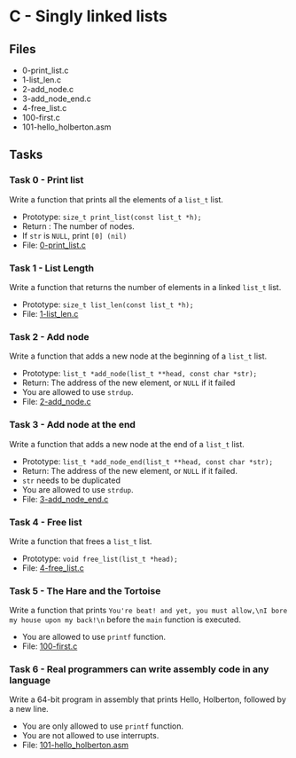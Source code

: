 # C - Singly linked lists

## Files
- 0-print_list.c
- 1-list_len.c
- 2-add_node.c
- 3-add_node_end.c
- 4-free_list.c
- 100-first.c
- 101-hello_holberton.asm
## Tasks

### Task 0 - Print list 
Write a function that prints all the elements of a `list_t` list.<br>
- Prototype: `size_t print_list(const list_t *h);`
- Return : The number of nodes.
- If `str` is `NULL`, print `[0] (nil)`
- File: <a href="./0-print_list.c"> 0-print_list.c </a> 

### Task 1 - List Length
Write a function that returns the number of elements in a linked `list_t` list. <br>
- Prototype: `size_t list_len(const list_t *h);`
- File: <a href="./1-list_len.c"> 1-list_len.c </a>

### Task 2 - Add node
Write a function that adds a new node at the beginning of a `list_t` list. <br>
- Prototype: `list_t *add_node(list_t **head, const char *str);` 
- Return: The address of the new element, or `NULL` if it failed
- You are allowed to use `strdup`.
- File: <a href="./2-add_node.c"> 2-add_node.c </a>

### Task 3 - Add node at the end
Write a function that adds a new node at the end of a `list_t` list. <br>
- Prototype: `list_t *add_node_end(list_t **head, const char *str);`
- Return: The address of the new element, or `NULL` if it failed.
- `str` needs to be duplicated
- You are allowed to use `strdup`.
- File: <a href="./3-add_node_end.c"> 3-add_node_end.c </a>

### Task 4 - Free list
Write a function that frees a `list_t` list. <br>
- Prototype: `void free_list(list_t *head);`
- File: <a href="./4-free_list.c">4-free_list.c</a>
### Task 5  - The Hare and the Tortoise
Write a function that prints `You're beat! and yet, you must allow,\nI bore my house upon my back!\n`
before the `main` function is executed. <br>
- You are allowed to use `printf` function.
- File: <a href="./100-first.c">100-first.c</a>

### Task 6 - Real programmers can write assembly code in any language
Write a 64-bit program in assembly that prints Hello, Holberton, followed by a new line.
- You are only allowed to use `printf` function.
- You are not allowed to use interrupts.
- File: <a href= "./101-hello_holberton.asm">101-hello_holberton.asm </a>
